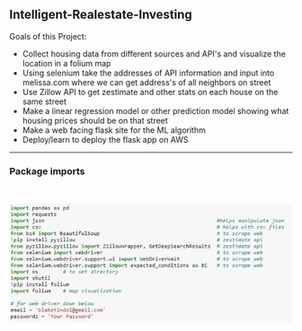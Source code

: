 ## Intelligent-Realestate-Investing

Goals of this Project: <br>
* Collect housing data from different sources and API's and visualize the location in a folium map <br>
* Using selenium take the addresses of API information and input into melissa.com where we can get address's of all neighbors on street <br>
* Use Zillow API to get zestimate and other stats on each house on the same street <br>
* Make a linear regression model or other prediction model showing what housing prices should be on that street <br>
* Make a web facing flask site for the ML algorithm <br>
* Deploy/learn to deploy the flask app on AWS  <br>

-----------------------------------------------------------------------------------------------------------------------------------------------
<h3> Package imports </h3> <br> 

![Caption for the picture2.](https://raw.githubusercontent.com/btindol178/Intelligent-Realestate-Investing/main/photos/Capture.JPG)
